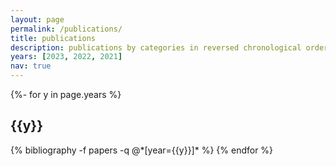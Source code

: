 ```yaml
---
layout: page
permalink: /publications/
title: publications
description: publications by categories in reversed chronological order. generated by jekyll-scholar.
years: [2023, 2022, 2021]
nav: true
---
```

<!-- _pages/publications.md -->
<div class="publications">

{%- for y in page.years %}
  <h2 class="year">{{y}}</h2>
  {% bibliography -f papers -q @*[year={{y}}]* %}
{% endfor %}

</div>
